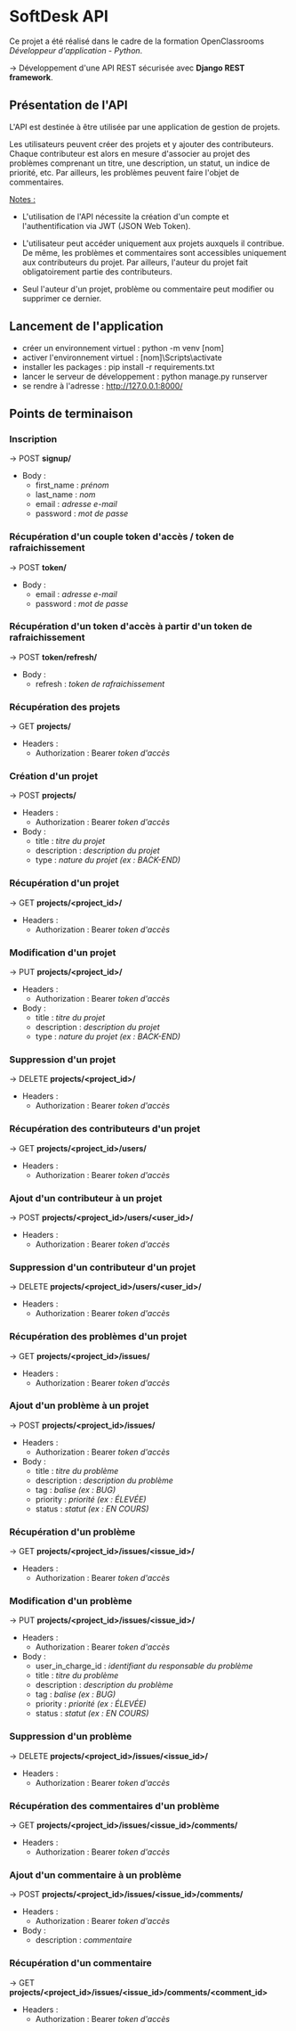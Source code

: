 # SoftDesk API

Ce projet a été réalisé dans le cadre de la formation OpenClassrooms *Développeur d'application - Python*.

→ Développement d'une API REST sécurisée avec **Django REST framework**.

## Présentation de l'API

L'API est destinée à être utilisée par une application de gestion de projets.

Les utilisateurs peuvent créer des projets et y ajouter des contributeurs. Chaque contributeur est alors en mesure d'associer au projet des problèmes comprenant un titre, une description, un statut, un indice de priorité, etc. Par ailleurs, les problèmes peuvent faire l'objet de commentaires.

<ins>Notes :</ins>

- L'utilisation de l'API nécessite la création d'un compte et l'authentification via JWT (JSON Web Token).

- L'utilisateur peut accéder uniquement aux projets auxquels il contribue. De même, les problèmes et commentaires sont accessibles uniquement aux contributeurs du projet. Par ailleurs, l'auteur du projet fait obligatoirement partie des contributeurs.

- Seul l'auteur d'un projet, problème ou commentaire peut modifier ou supprimer ce dernier.

## Lancement de l'application
- créer un environnement virtuel : python -m venv [nom]
- activer l'environnement virtuel : [nom]\Scripts\activate
- installer les packages : pip install -r requirements.txt
- lancer le serveur de développement : python manage.py runserver
- se rendre à l'adresse : http://127.0.0.1:8000/

## Points de terminaison

### Inscription
→ POST **signup/**
- Body :
    - first_name : *prénom*
    - last_name : *nom*
    - email : *adresse e-mail*
    - password : *mot de passe*

### Récupération d'un couple token d'accès / token de rafraichissement
→ POST **token/**
- Body :
    - email : *adresse e-mail*
    - password : *mot de passe*

### Récupération d'un token d'accès à partir d'un token de rafraichissement
→ POST **token/refresh/**
- Body :
    - refresh : *token de rafraichissement*

### Récupération des projets
→ GET **projects/**
- Headers :
    - Authorization : Bearer *token d'accès*

### Création d'un projet
→ POST **projects/**
- Headers :
    - Authorization : Bearer *token d'accès*
- Body :
    - title : *titre du projet*
    - description : *description du projet*
    - type : *nature du projet (ex : BACK-END)*

### Récupération d'un projet
→ GET **projects/<project_id>/**
- Headers :
    - Authorization : Bearer *token d'accès*

### Modification d'un projet
→ PUT **projects/<project_id>/**
- Headers :
    - Authorization : Bearer *token d'accès*
- Body :
    - title : *titre du projet*
    - description : *description du projet*
    - type : *nature du projet (ex : BACK-END)*

### Suppression d'un projet
→ DELETE **projects/<project_id>/**
- Headers :
    - Authorization : Bearer *token d'accès*

### Récupération des contributeurs d'un projet
→ GET **projects/<project_id>/users/**
- Headers :
    - Authorization : Bearer *token d'accès*

### Ajout d'un contributeur à un projet
→ POST **projects/<project_id>/users/<user_id>/**
- Headers :
    - Authorization : Bearer *token d'accès*

### Suppression d'un contributeur d'un projet
→ DELETE **projects/<project_id>/users/<user_id>/**
- Headers :
    - Authorization : Bearer *token d'accès*

### Récupération des problèmes d'un projet
→ GET **projects/<project_id>/issues/**
- Headers :
    - Authorization : Bearer *token d'accès*

### Ajout d'un problème à un projet
→ POST **projects/<project_id>/issues/**
- Headers :
    - Authorization : Bearer *token d'accès*
- Body :
    - title : *titre du problème*
    - description : *description du problème*
    - tag : *balise (ex : BUG)*
    - priority : *priorité (ex : ÉLEVÉE)*
    - status : *statut (ex : EN COURS)*

### Récupération d'un problème
→ GET **projects/<project_id>/issues/<issue_id>/**
- Headers :
    - Authorization : Bearer *token d'accès*

### Modification d'un problème
→ PUT **projects/<project_id>/issues/<issue_id>/**
- Headers :
    - Authorization : Bearer *token d'accès*
- Body :
    - user_in_charge_id : *identifiant du responsable du problème*
    - title : *titre du problème*
    - description : *description du problème*
    - tag : *balise (ex : BUG)*
    - priority : *priorité (ex : ÉLEVÉE)*
    - status : *statut (ex : EN COURS)*

### Suppression d'un problème
→ DELETE **projects/<project_id>/issues/<issue_id>/**
- Headers :
    - Authorization : Bearer *token d'accès*

### Récupération des commentaires d'un problème
→ GET **projects/<project_id>/issues/<issue_id>/comments/**
- Headers :
    - Authorization : Bearer *token d'accès*

### Ajout d'un commentaire à un problème
→ POST **projects/<project_id>/issues/<issue_id>/comments/**
- Headers :
    - Authorization : Bearer *token d'accès*
- Body :
    - description : *commentaire*

### Récupération d'un commentaire
→ GET **projects/<project_id>/issues/<issue_id>/comments/<comment_id>**
- Headers :
    - Authorization : Bearer *token d'accès*
